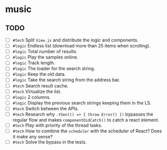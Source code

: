 # music

## TODO

- [ ] `#tech` Split `View.js` and distribute the logic and components.
- [ ] `#logic` Endless list (download more than 25 items when scrolling).
- [ ] `#logic` Total number of results.
- [ ] `#logic` Play the samples online.
- [ ] `#logic` Track length.
- [ ] `#logic` The loader for the search string.
- [ ] `#logic` Keep the old data.
- [ ] `#logic` Take the search string from the address bar.
- [ ] `#tech` Search result cache.
- [ ] `#tech` Virtualize the list.
- [ ] `#logic` 2 columns.
- [ ] `#logic` Display the previous search strings keeping them in the LS.
- [ ] `#tech` Switch between the APIs.
- [ ] `#tech` Research why `.then(() => { throw Error() })` bypasses the regular flow and makes `componentDidCatch()` to catch a react element.
- [ ] `#tech` Play with priority of the thread tasks.
- [ ] `#tech` How to combine the `scheduler` with the scheduler of React? Does it make any sense?
- [ ] `#tech` Solve the bypass in the tests.
